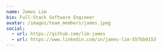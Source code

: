 ```yaml
---
name: James Lim
bio: Full-Stack Software Engineer
avatar: /images/team_members/james.jpeg
social:
  - url: https://github.com/lim-james
  - url: https://www.linkedin.com/in/james-lim-557bb0153
---
```

